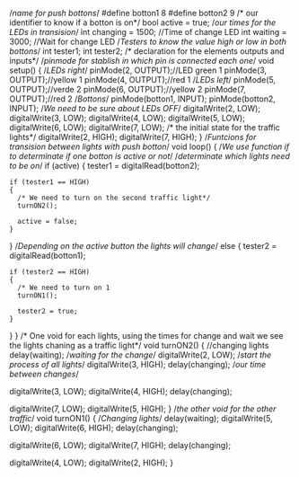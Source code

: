 /*name for push bottons*/
#define botton1 8
#define botton2 9
/* our identifier to know if a botton is on*/
bool active = true; 
/*our times for the LEDs in transision*/
int changing = 1500; //Time of change LED
int waiting = 3000; //Wait for change LED
/*Testers to know the value high or low in both bottons*/
int tester1;
int tester2;
/* declaration for the elements outputs and inputs*/
/*pinmode for stablish in which pin is connected each one*/
void setup() {
  /*LEDs right*/ 
  pinMode(2, OUTPUT);//LED green 1
  pinMode(3, OUTPUT);//yellow 1
  pinMode(4, OUTPUT);//red 1
  /*LEDs left*/
  pinMode(5, OUTPUT);//verde 2
  pinMode(6, OUTPUT);//yellow 2
  pinMode(7, OUTPUT);//red 2
  /*Bottons*/
  pinMode(botton1, INPUT);
  pinMode(botton2, INPUT);
  /*We need to be sure about LEDs OFF*/
  digitalWrite(2, LOW);
  digitalWrite(3, LOW);
  digitalWrite(4, LOW);
  digitalWrite(5, LOW);
  digitalWrite(6, LOW);
  digitalWrite(7, LOW);
  /* the initial state for the traffic lights*/
  digitalWrite(2, HIGH);
  digitalWrite(7, HIGH);
}
/*Funtcions for transision between lights with push botton*/ 
void loop() {
/*We use function if to determinate if one botton is active or not*/
/*determinate which lights need to be on*/
  if (active)
  {
    tester1 = digitalRead(botton2);
 
    if (tester1 == HIGH)
    {
      /* We need to turn on the second traffic light*/
      turnON2();
        
      active = false;
    }
  }
/*Depending on the active button the lights will change*/
  else
  {
    tester2 = digitalRead(botton1);
 
    if (tester2 == HIGH)
    {
      /* We need to turn on 1  
      turnON1();

      tester2 = true;
    }
  }
}
/* One void for each lights, using the times for change and wait we see
the lights chaning as a traffic light*/
void turnON2()
{
  //changing lights
  delay(waiting); /*waiting for the change*/
  digitalWrite(2, LOW); /*start the process of all lights*/
  digitalWrite(3, HIGH);
  delay(changing); /*our time between changes*/
 
  digitalWrite(3, LOW);
  digitalWrite(4, HIGH);
  delay(changing);
 
  digitalWrite(7, LOW);
  digitalWrite(5, HIGH);
}
 /*the other void for the other traffic*/
void turnON1()
{
/*Changing lights*/
  delay(waiting);
  digitalWrite(5, LOW);
  digitalWrite(6, HIGH);
  delay(changing);

  digitalWrite(6, LOW);
  digitalWrite(7, HIGH);
  delay(changing);
 
  digitalWrite(4, LOW);
  digitalWrite(2, HIGH);
}
